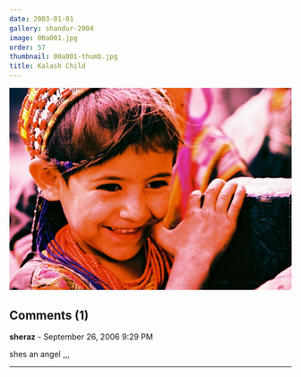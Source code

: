 ```yaml
---
date: 2003-01-01
gallery: shandur-2004
image: 00a001.jpg
order: 57
thumbnail: 00a001-thumb.jpg
title: Kalash Child
---
```


![Kalash Child](./00a001.jpg)

<div id="comments">

## Comments (1)

**sheraz** - September 26, 2006  9:29 PM

shes an angel ,,,

---

</div>